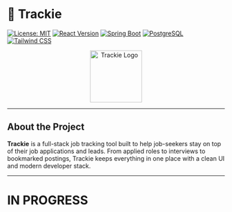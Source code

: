 # 📌 Trackie

[![License: MIT](https://img.shields.io/badge/License-MIT-yellow.svg)](https://opensource.org/licenses/MIT)
[![React Version](https://img.shields.io/badge/React-%5E18.0-61DAFB.svg)](https://reactjs.org/)
[![Spring Boot](https://img.shields.io/badge/Spring%20Boot-%5E3.0-6DB33F.svg)](https://spring.io/projects/spring-boot)
[![PostgreSQL](https://img.shields.io/badge/Database-PostgreSQL-336791.svg)](https://www.postgresql.org/)
[![Tailwind CSS](https://img.shields.io/badge/Styling-TailwindCSS-38B2AC.svg)](https://tailwindcss.com/)

<p align="center">
  <img src="public/logo.png" alt="Trackie Logo" width="120"/>
</p>

---

## About the Project

**Trackie** is a full-stack job tracking tool built to help job-seekers stay on top of their job applications and leads. From applied roles to interviews to bookmarked postings, Trackie keeps everything in one place with a clean UI and modern developer stack.

---
# IN PROGRESS
